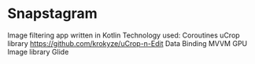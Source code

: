 # Snapstagram
Image filtering app written in Kotlin
Technology used:
Coroutines
uCrop library https://github.com/krokyze/uCrop-n-Edit 
Data Binding
MVVM
GPU Image library 
Glide
